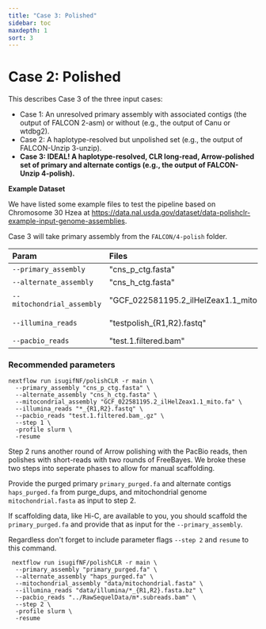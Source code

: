 ```yaml
---
title: "Case 3: Polished"
sidebar: toc
maxdepth: 1
sort: 3
---
```


# Case 2: Polished

This describes Case 3 of the three input cases:

* Case 1: An unresolved primary assembly with associated contigs (the output of FALCON 2-asm) or without (e.g., the output of Canu or wtdbg2).
* Case 2: A haplotype-resolved but unpolished set (e.g., the output of FALCON-Unzip 3-unzip).
* **Case 3: IDEAL! A haplotype-resolved, CLR long-read, Arrow-polished set of primary and alternate contigs (e.g., the output of FALCON-Unzip 4-polish).**

**Example Dataset**

We have listed some example files to test the pipeline based on Chromosome 30 Hzea at https://data.nal.usda.gov/dataset/data-polishclr-example-input-genome-assemblies.

Case 3 will take primary assembly from the `FALCON/4-polish` folder.

| Param | Files | Download link|
|:--|:--|:--
| `--primary_assembly` | "cns_p_ctg.fasta" | [cns_p_ctg.fasta](https://data.nal.usda.gov/system/files/cns_p_ctg.fasta) |
| `--alternate_assembly` | "cns_h_ctg.fasta" | [cns_h_ctg.fasta](https://data.nal.usda.gov/system/files/cns_h_ctg.fasta)|
| `--mitochondrial_assembly` | "GCF_022581195.2_ilHelZeax1.1_mito.fa" | [GenBank download fasta](https://www.ncbi.nlm.nih.gov/nuccore/NC_061507.1?report=fasta)|
| `--illumina_reads` |"testpolish_{R1,R2}.fastq" | [testpolish_R1.fastq](https://data.nal.usda.gov/system/files/testpolish_R1.fastq), [testpolish_R2.fastq](https://data.nal.usda.gov/system/files/testpolish_R2.fastq) |
| `--pacbio_reads` | "test.1.filtered.bam" | [test.1.filtered.bam_.gz](https://data.nal.usda.gov/system/files/test.1.filtered.bam_.gz)|

### Recommended parameters

```
nextflow run isugifNF/polishCLR -r main \
  --primary_assembly "cns_p_ctg.fasta" \
  --alternate_assembly "cns_h_ctg.fasta" \
  --mitocondrial_assembly "GCF_022581195.2_ilHelZeax1.1_mito.fa" \
  --illumina_reads "*_{R1,R2}.fastq" \
  --pacbio_reads "test.1.filtered.bam_.gz" \
  --step 1 \
  -profile slurm \
  -resume
```

Step 2 runs another round of Arrow polishing with the PacBio reads, then polishes with short-reads with two rounds of FreeBayes. We broke these two steps into seperate phases to allow for manual scaffolding.

Provide the purged primary `primary_purged.fa` and alternate contigs `haps_purged.fa` from purge_dups, and mitochondrial genome `mitochondrial.fasta` as input to step 2. 

If scaffolding data, like Hi-C, are available to you, you should scaffold the `primary_purged.fa` and provide that as input for the  `--primary_assembly`. 

Regardless don't forget to include parameter flags `--step 2` and `resume` to this command. 

```
 nextflow run isugifNF/polishCLR -r main \
  --primary_assembly "primary_purged.fa" \
  --alternate_assembly "haps_purged.fa" \
  --mitochondrial_assembly "data/mitochondrial.fasta" \
  --illumina_reads "data/illumina/*_{R1,R2}.fasta.bz" \
  --pacbio_reads "../RawSequelData/m*.subreads.bam" \
  --step 2 \
  -profile slurm \
  -resume
  ```
